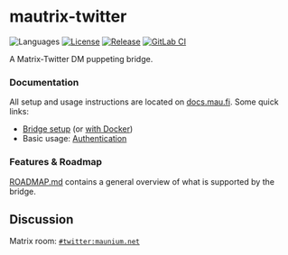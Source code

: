 # mautrix-twitter
![Languages](https://img.shields.io/github/languages/top/tulir/mautrix-twitter.svg)
[![License](https://img.shields.io/github/license/tulir/mautrix-twitter.svg)](LICENSE)
[![Release](https://img.shields.io/github/release/tulir/mautrix-twitter/all.svg)](https://github.com/tulir/mautrix-twitter/releases)
[![GitLab CI](https://mau.dev/tulir/mautrix-twitter/badges/master/pipeline.svg)](https://mau.dev/tulir/mautrix-twitter/container_registry)

A Matrix-Twitter DM puppeting bridge.

### Documentation
All setup and usage instructions are located on
[docs.mau.fi](https://docs.mau.fi/bridges/python/twitter/index.html).
Some quick links:

* [Bridge setup](https://docs.mau.fi/bridges/python/setup/index.html?bridge=twitter)
  (or [with Docker](https://docs.mau.fi/bridges/python/setup/docker.html?bridge=twitter))
* Basic usage: [Authentication](https://docs.mau.fi/bridges/python/twitter/authentication.html)

### Features & Roadmap
[ROADMAP.md](https://github.com/tulir/mautrix-twitter/blob/master/ROADMAP.md)
contains a general overview of what is supported by the bridge.

## Discussion
Matrix room: [`#twitter:maunium.net`](https://matrix.to/#/#twitter:maunium.net)
